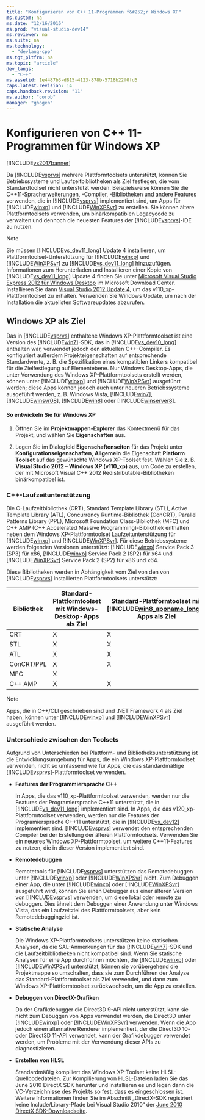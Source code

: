 ```yaml
---
title: "Konfigurieren von C++ 11-Programmen f&#252;r Windows XP"
ms.custom: na
ms.date: "12/16/2016"
ms.prod: "visual-studio-dev14"
ms.reviewer: na
ms.suite: na
ms.technology: 
  - "devlang-cpp"
ms.tgt_pltfrm: na
ms.topic: "article"
dev_langs: 
  - "C++"
ms.assetid: 1e4487b3-d815-4123-878b-5718b22f0fd5
caps.latest.revision: 14
caps.handback.revision: "11"
ms.author: "corob"
manager: "ghogen"
---
```

# Konfigurieren von C++ 11-Programmen f&#252;r Windows XP
[!INCLUDE[vs2017banner](../assembler/inline/includes/vs2017banner.md)]

Da [!INCLUDE[vsprvs](../assembler/masm/includes/vsprvs_md.md)] mehrere Plattformtoolsets unterstützt, können Sie Betriebssysteme und Laufzeitbibliotheken als Ziel festlegen, die vom Standardtoolset nicht unterstützt werden.  Beispielsweise können Sie die C\+\+11\-Spracherweiterungen, \-Compiler, \-Bibliotheken und andere Features verwenden, die in [!INCLUDE[vsprvs](../assembler/masm/includes/vsprvs_md.md)] implementiert sind, um Apps für [!INCLUDE[winxp](../build/includes/winxp_md.md)] und [!INCLUDE[WinXPSvr](../build/includes/winxpsvr_md.md)] zu erstellen.  Sie können ältere Plattformtoolsets verwenden, um binärkompatiblen Legacycode zu verwalten und dennoch die neuesten Features der [!INCLUDE[vsprvs](../assembler/masm/includes/vsprvs_md.md)]\-IDE zu nutzen.  
  
> [!NOTE]
>  Sie müssen [!INCLUDE[vs_dev11_long](../build/includes/vs_dev11_long_md.md)] Update 4 installieren, um Plattformtoolset\-Unterstützung für [!INCLUDE[winxp](../build/includes/winxp_md.md)] und [!INCLUDE[WinXPSvr](../build/includes/winxpsvr_md.md)] zu [!INCLUDE[vs_dev11_long](../build/includes/vs_dev11_long_md.md)] hinzuzufügen.  Informationen zum Herunterladen und Installieren einer Kopie von [!INCLUDE[vs_dev11_long](../build/includes/vs_dev11_long_md.md)] Update 4 finden Sie unter [Microsoft Visual Studio Express 2012 für Windows Desktop](http://go.microsoft.com/fwlink/?LinkID=265464) im Microsoft Download Center.  Installieren Sie dann [Visual Studio 2012 Update 4](http://go.microsoft.com/fwlink/?LinkID=335900), um das v110\_xp\-Plattformtoolset zu erhalten.  Verwenden Sie Windows Update, um nach der Installation die aktuellsten Softwareupdates abzurufen.  
  
## Windows XP als Ziel  
 Das in [!INCLUDE[vsprvs](../assembler/masm/includes/vsprvs_md.md)] enthaltene Windows XP\-Plattformtoolset ist eine Version des [!INCLUDE[win7](../build/includes/win7_md.md)]\-SDK, das in [!INCLUDE[vs_dev10_long](../build/includes/vs_dev10_long_md.md)] enthalten war, verwendet jedoch den aktuellen C\+\+\-Compiler.  Es konfiguriert außerdem Projekteigenschaften auf entsprechende Standardwerte, z. B. die Spezifikation eines kompatiblen Linkers kompatibel für die Zielfestlegung auf Elementebene.  Nur Windows Desktop\-Apps, die unter Verwendung des Windows XP\-Plattformtoolsets erstellt werden, können unter [!INCLUDE[winxp](../build/includes/winxp_md.md)] und [!INCLUDE[WinXPSvr](../build/includes/winxpsvr_md.md)] ausgeführt werden; diese Apps können jedoch auch unter neueren Betriebssysteme ausgeführt werden, z. B. Windows Vista, [!INCLUDE[win7](../build/includes/win7_md.md)], [!INCLUDE[winsvr08](../build/includes/winsvr08_md.md)], [!INCLUDE[win8](../build/includes/win8_md.md)] oder [!INCLUDE[winserver8](../build/includes/winserver8_md.md)].  
  
#### So entwickeln Sie für Windows XP  
  
1.  Öffnen Sie im **Projektmappen\-Explorer** das Kontextmenü für das Projekt, und wählen Sie **Eigenschaften** aus.  
  
2.  Legen Sie im Dialogfeld **Eigenschaftenseiten** für das Projekt unter **Konfigurationseigenschaften**, **Allgemein** die Eigenschaft **Platform Toolset** auf das gewünschte Windows XP\-Toolset fest.  Wählen Sie z. B. **Visual Studio 2012 – Windows XP \(v110\_xp\)** aus, um Code zu erstellen, der mit Microsoft Visual C\+\+ 2012 Redistributable\-Bibliotheken binärkompatibel ist.  
  
### C\+\+\-Laufzeitunterstützung  
 Die C\-Laufzeitbibliothek \(CRT\), Standard Template Library \(STL\), Active Template Library \(ATL\), Concurrency Runtime\-Bibliothek \(ConCRT\), Parallel Patterns Library \(PPL\), Microsoft Foundation Class\-Bibliothek \(MFC\) und C\+\+ AMP \(C\+\+ Accelerated Massive Programming\)\-Bibliothek enthalten neben dem Windows XP\-Plattformtoolset Laufzeitunterstützung für [!INCLUDE[winxp](../build/includes/winxp_md.md)] und [!INCLUDE[WinXPSvr](../build/includes/winxpsvr_md.md)].  Für diese Betriebssysteme werden folgenden Versionen unterstützt: [!INCLUDE[winxp](../build/includes/winxp_md.md)] Service Pack 3 \(SP3\) für x86, [!INCLUDE[winxp](../build/includes/winxp_md.md)] Service Pack 2 \(SP2\) für x64 und [!INCLUDE[WinXPSvr](../build/includes/winxpsvr_md.md)] Service Pack 2 \(SP2\) für x86 und x64.  
  
 Diese Bibliotheken werden in Abhängigkeit vom Ziel von den von [!INCLUDE[vsprvs](../assembler/masm/includes/vsprvs_md.md)] installierten Plattformtoolsets unterstützt:  
  
|Bibliothek|Standard\-Plattformtoolset mit Windows\-Desktop\-Apps als Ziel|Standard\-Plattformtoolset mit [!INCLUDE[win8_appname_long](../build/includes/win8_appname_long_md.md)]\-Apps als Ziel|Windows XP\-Plattformtoolset mit [!INCLUDE[winxp](../build/includes/winxp_md.md)],[!INCLUDE[WinXPSvr](../build/includes/winxpsvr_md.md)] als Ziel|  
|----------------|--------------------------------------------------------------------|---------------------------------------------------------------------------------------------------------------------|--------------------------------------------------------------------------------------------------------------------------------------------------------------|  
|CRT|X|X|X|  
|STL|X|X|X|  
|ATL|X|X|X|  
|ConCRT\/PPL|X|X|X|  
|MFC|X||X|  
|C\+\+ AMP|X|X||  
  
> [!NOTE]
>  Apps, die in C\+\+\/CLI geschrieben sind und .NET Framework 4 als Ziel haben, können unter [!INCLUDE[winxp](../build/includes/winxp_md.md)] und [!INCLUDE[WinXPSvr](../build/includes/winxpsvr_md.md)] ausgeführt werden.  
  
### Unterschiede zwischen den Toolsets  
 Aufgrund von Unterschieden bei Plattform\- und Bibliotheksunterstützung ist die Entwicklungsumgebung für Apps, die ein Windows XP\-Plattformtoolset verwenden, nicht so umfassend wie für Apps, die das standardmäßige [!INCLUDE[vsprvs](../assembler/masm/includes/vsprvs_md.md)]\-Plattformtoolset verwenden.  
  
-   **Features der Programmiersprache C\+\+**  
  
     In Apps, die das v110\_xp\-Plattformtoolset verwenden, werden nur die Features der Programiersprache C\+\+11 unterstützt, die in [!INCLUDE[vs_dev11_long](../build/includes/vs_dev11_long_md.md)] implementiert sind.  In Apps, die das v120\_xp\-Plattformtoolset verwenden, werden nur die Features der Programiersprache C\+\+11 unterstützt, die in [!INCLUDE[vs_dev12](../atl-mfc-shared/includes/vs_dev12_md.md)] implementiert sind.  [!INCLUDE[vsprvs](../assembler/masm/includes/vsprvs_md.md)] verwendet den entsprechenden Compiler bei der Erstellung der älteren Plattformtoolsets.  Verwenden Sie ein neueres Windows XP\-Plattformtoolset. um weitere C\+\+11\-Features zu nutzen, die in dieser Version implementiert sind.  
  
-   **Remotedebuggen**  
  
     Remotetools für [!INCLUDE[vsprvs](../assembler/masm/includes/vsprvs_md.md)] unterstützen das Remotedebuggen unter [!INCLUDE[winxp](../build/includes/winxp_md.md)] oder [!INCLUDE[WinXPSvr](../build/includes/winxpsvr_md.md)] nicht.  Zum Debuggen einer App, die unter [!INCLUDE[winxp](../build/includes/winxp_md.md)] oder [!INCLUDE[WinXPSvr](../build/includes/winxpsvr_md.md)] ausgeführt wird, können Sie einen Debugger aus einer älteren Version von [!INCLUDE[vsprvs](../assembler/masm/includes/vsprvs_md.md)] verwenden, um diese lokal oder remote zu debuggen.  Dies ähnelt dem Debuggen einer Anwendung unter Windows Vista, das ein Laufzeitziel des Plattformtoolsets, aber kein Remotedebuggingziel ist.  
  
-   **Statische Analyse**  
  
     Die Windows XP\-Plattformtoolsets unterstützen keine statischen Analysen, da die SAL\-Anmerkungen für das [!INCLUDE[win7](../build/includes/win7_md.md)]\-SDK und die Laufzeitbibliotheken nicht kompatibel sind.  Wenn Sie statische Analysen für eine App durchführen möchten, die [!INCLUDE[winxp](../build/includes/winxp_md.md)] oder [!INCLUDE[WinXPSvr](../build/includes/winxpsvr_md.md)] unterstützt, können sie vorübergehend die Projektmappe so umschalten, dass sie zum Durchführen der Analyse das Standard\-Plattformtoolset als Ziel verwendet, und dann zum Windows XP\-Plattformtoolset zurückwechseln, um die App zu erstellen.  
  
-   **Debuggen von DirectX\-Grafiken**  
  
     Da der Grafikdebugger die Direct3D 9\-API nicht unterstützt, kann sie nicht zum Debuggen von Apps verwendet werden, die Direct3D unter [!INCLUDE[winxp](../build/includes/winxp_md.md)] oder [!INCLUDE[WinXPSvr](../build/includes/winxpsvr_md.md)] verwenden.  Wenn die App jedoch einen alternative Renderer implementiert, der die Direct3D 10\- oder Direct3D 11\-API verwendet, kann der Grafikdebugger verwendet werden, um Probleme mit der Verwendung dieser APIs zu diagnostizieren.  
  
-   **Erstellen von HLSL**  
  
     Standardmäßig kompiliert das Windows XP\-Toolset keine HLSL\-Quellcodedateien.  Zur Kompilierung von HLSL\-Dateien laden Sie das June 2010 DirectX SDK herunter und installieren es und legen dann die VC\-Verzeichnisse des Projekts so fest, dass es eingeschlossen ist.  Weitere Informationen finden Sie im Abschnitt „DirectX\-SDK registriert keine Include\/Library\-Pfade bei Visual Studio 2010“ der [June 2010 DirectX SDK\-Downloadseite](http://www.microsoft.com/download/details.aspx?displaylang=en&id=6812).